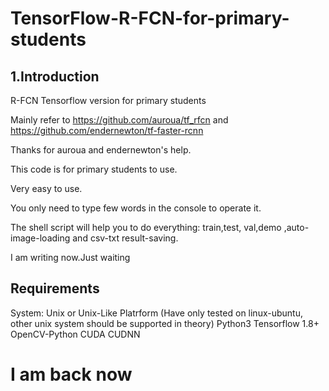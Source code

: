 # TensorFlow-R-FCN-for-primary-students
## 1.Introduction
R-FCN Tensorflow version for primary students

Mainly refer to https://github.com/auroua/tf_rfcn and https://github.com/endernewton/tf-faster-rcnn

Thanks for auroua and endernewton's help.

This code is for primary students to use.

Very easy to use.

You only need to type few words in the console to operate it.

The shell script will help you to do everything: train,test, val,demo ,auto-image-loading and csv-txt result-saving.

I am writing now.Just waiting 
## Requirements
System: Unix or Unix-Like Platrform (Have only tested on linux-ubuntu, other unix system should be supported in theory)
Python3
Tensorflow 1.8+
OpenCV-Python
CUDA
CUDNN
# I am back now
